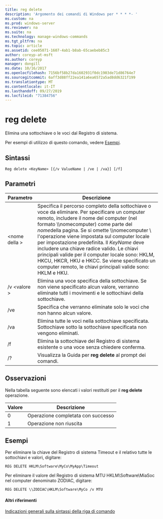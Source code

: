 ```yaml
---
title: reg delete
description: 'Argomento dei comandi di Windows per * * * *- '
ms.custom: na
ms.prod: windows-server
ms.reviewer: na
ms.suite: na
ms.technology: manage-windows-commands
ms.tgt_pltfrm: na
ms.topic: article
ms.assetid: cee05071-1607-4ab1-b8ab-65caebeb85c3
author: coreyp-at-msft
ms.author: coreyp
manager: dongill
ms.date: 10/16/2017
ms.openlocfilehash: 7156bf58b27da1602931f0dc1903de71d86764e7
ms.sourcegitcommit: 6aff3d88ff22ea141a6ea6572a5ad8dd6321f199
ms.translationtype: MT
ms.contentlocale: it-IT
ms.lasthandoff: 09/27/2019
ms.locfileid: "71384756"
---
```

# <a name="reg-delete"></a>reg delete



Elimina una sottochiave o le voci dal Registro di sistema.

Per esempi di utilizzo di questo comando, vedere [Esempi](#BKMK_examples).

## <a name="syntax"></a>Sintassi

```
Reg delete <KeyName> [{/v ValueName | /ve | /va}] [/f]
```

## <a name="parameters"></a>Parametri

|Parametro|Descrizione|
|---------|-----------|
|\<nome della >|Specifica il percorso completo della sottochiave o voce da eliminare. Per specificare un computer remoto, includere il nome del computer (nel formato \\\\nomecomputer\) come parte del *nome*della pagina. Se si omette \\\\nomecomputer \ l'operazione viene impostata sul computer locale per impostazione predefinita. Il *KeyName* deve includere una chiave radice valido. Le chiavi principali valide per il computer locale sono: HKLM, HKCU, HKCR, HKU e HKCC. Se viene specificato un computer remoto, le chiavi principali valide sono: HKLM e HKU.|
|/v \<valore >|Elimina una voce specifica della sottochiave. Se non viene specificato alcun valore, verranno eliminate tutti i movimenti e le sottochiavi della sottochiave.|
|/ve|Specifica che verranno eliminate solo le voci che non hanno alcun valore.|
|/va|Elimina tutte le voci nella sottochiave specificata. Sottochiave sotto la sottochiave specificata non vengono eliminati.|
|/f|Elimina la sottochiave del Registro di sistema esistente o una voce senza chiedere conferma.|
|/?|Visualizza la Guida per **reg delete** al prompt dei comandi.|

## <a name="remarks"></a>Osservazioni

Nella tabella seguente sono elencati i valori restituiti per il **reg delete** operazione.

|Valore|Descrizione|
|-----|-----------|
|0|Operazione completata con successo|
|1|Operazione non riuscita|

## <a name="BKMK_examples"></a>Esempi

Per eliminare la chiave del Registro di sistema Timeout e il relativo tutte le sottochiavi e valori, digitare:
```
REG DELETE HKLM\Software\MyCo\MyApp\Timeout
```
Per eliminare il valore del Registro di sistema MTU HKLM\Software\MiaSoc nel computer denominato ZODIAC, digitare:
```
REG DELETE \\ZODIAC\HKLM\Software\MyCo /v MTU
```

#### <a name="additional-references"></a>Altri riferimenti

[Indicazioni generali sulla sintassi della riga di comando](command-line-syntax-key.md)
